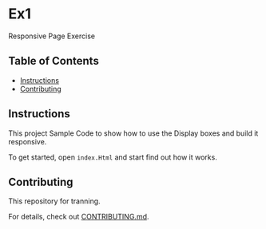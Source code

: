 # Ex1
Responsive Page Exercise 


## Table of Contents

* [Instructions](#instructions)
* [Contributing](#contributing)

## Instructions

This project Sample Code to show how to use  the Display boxes and build it responsive.

To get started, open `index.Html` and start find out how it works.



## Contributing

This repository for tranning.

For details, check out [CONTRIBUTING.md](CONTRIBUTING.md).




